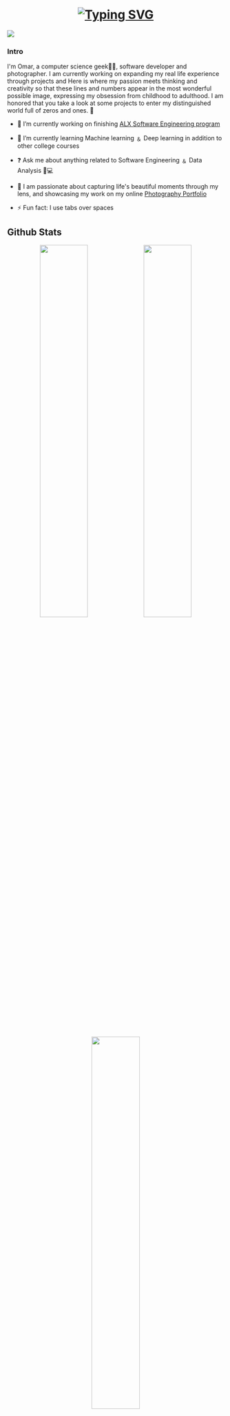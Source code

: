 # <div align="center"> <a href="https://git.io/typing-svg"><img src="https://readme-typing-svg.demolab.com?font=Fira+Co&size=30&pause=1000&color=F7F7F7&center=true&width=435&lines=%3C+Hello%2C+world!+%3E;I'm+Omar+Ahmed++;A+Software+Engineer...;A+Photographer;It's+Great+to+have+you+here+%F0%9F%96%A4'" alt="Typing SVG" /></a>
</div>  
  

<div align="left">

  
  <!--svg-->
<img src="https://github.com/CodeDroid999/CodeDroid999/blob/main/header_.png">
<!--svg-->

<br/>  

### Intro  
  
I'm Omar, a computer science geek👨‍💻, software developer and photographer. I am currently working on expanding my real life experience through projects and Here is where my passion meets thinking and creativity so that these lines and numbers appear in the most wonderful possible image, expressing my obsession from childhood to adulthood. I am honored that you take a look at some projects to enter my distinguished world full of zeros and ones. 🚀
  
  

- 🔭 I’m currently working on finishing [ALX Software Engineering program](https://www.alxafrica.com/software-engineering-2022)  
  

- 🌱 I’m currently learning Machine learning ﹠ Deep learning in addition to other college courses   
  

- ❓ Ask me about anything related to Software Engineering ﹠ Data Analysis 🔎💻 


- 📸 I am passionate about capturing life's beautiful moments through my lens, and showcasing my work on my online [Photography Portfolio](https://www.flipbookpdf.net/web/site/a79a01c50b226cbb9610db661f26da4bb10673ff202302.pdf.html#page/1) 


- ⚡ Fun fact: I use tabs over spaces  
  


## Github Stats  
<div align="center">
    <img width="47%" src="https://github-readme-streak-stats.herokuapp.com/?user=Omar-KAhmed&theme=dark&hide_border=true"/>
  
  <a href="https://github.com/anuraghazra/convoychat">
  <img src="https://github-readme-stats.vercel.app/api/top-langs/?username=Omar-KAhmed&layout=compact&theme=dark&langs_count=6&hide_border=true" width="47%"/>
<img width="47%" src="https://github-readme-stats.vercel.app/api?username=Omar-KAhmed&show_icons=true&theme=dark&hide_border=true">  

  </a>
</div> 
    
<!--Github Stats-->  
<br/>  

  
  <h1 align="left" style="color:yellow;margin-bottom: 20px;" >  Don't be a stranger, let's Connect  </h1>  <br/>  
   
<div align="center">
<a href="https://github.com/Omar-kAhmed" target="_blank">
<img src=https://img.shields.io/badge/github-%2324292e.svg?&style=for-the-badge&logo=github&logoColor=white alt=github style="margin-bottom: 5px;" />
</a>
<a href="https://twitter.com/@omark_ahmed7" target="_blank">
<img src=https://img.shields.io/badge/twitter-%2300acee.svg?&style=for-the-badge&logo=twitter&logoColor=white alt=twitter style="margin-bottom: 5px;" />
</a>
<a href="https://linkedin.com/in/omar-k-ahmed/" target="_blank">
<img src=https://img.shields.io/badge/linkedin-%231E77B5.svg?&style=for-the-badge&logo=linkedin&logoColor=white alt=linkedin style="margin-bottom: 5px;" />
</a>
<a href="https://www.facebook.com/miro.king.3367" target="_blank">
<img src=https://img.shields.io/badge/facebook-%232E87FB.svg?&style=for-the-badge&logo=facebook&logoColor=white alt=facebook style="margin-bottom: 5px;" />
</a>
<a href="https://instagram.com/iamomarkhaledd" target="_blank">
<img src=https://img.shields.io/badge/instagram-%23000000.svg?&style=for-the-badge&logo=instagram&logoColor=white alt=instagram style="margin-bottom: 5px;" />
</a>  
 <br/>  
<a href="https://www.behance.net/nodynet" target="_blank">
<img src=https://img.shields.io/badge/behance-%23191919.svg?&style=for-the-badge&logo=behance&logoColor=white alt=behance style="margin-bottom: 8px;" />
</a>
</div>  
  
## My Skill Set  
<div align="center"> <table><tr><td valign="top" width="50%">


<div align="center">  

### Frontend  
<div align="center">  
<a href="https://www.w3schools.com/css/" target="_blank"><img style="margin: 10px" src="https://profilinator.rishav.dev/skills-assets/css3-original-wordmark.svg" alt="CSS3" height="50" /></a>  
<a href="https://en.wikipedia.org/wiki/HTML5" target="_blank"><img style="margin: 10px" src="https://profilinator.rishav.dev/skills-assets/html5-original-wordmark.svg" alt="HTML5" height="50" /></a>  
</div>

</td><td valign="top" width="50%">


<div align="center">  

### Backend  
<div align="center">  
<a href="https://www.linux.org/" target="_blank"><img style="margin: 10px" src="https://profilinator.rishav.dev/skills-assets/linux-original.svg" alt="Linux" height="50" /></a>  
<a href="https://www.python.org/" target="_blank"><img style="margin: 10px" src="https://profilinator.rishav.dev/skills-assets/python-original.svg" alt="Python" height="50" /></a>  
<a href="https://github.com/" target="_blank"><img style="margin: 10px" src="https://profilinator.rishav.dev/skills-assets/git-scm-icon.svg" alt="Git" height="50" /></a>  
<a href="https://en.wikipedia.org/wiki/HTML5" target="_blank"><img style="margin: 10px" src="https://profilinator.rishav.dev/skills-assets/html5-original-wordmark.svg" alt="HTML5" height="50" /></a>  
<a href="https://www.cprogramming.com/" target="_blank"><img style="margin: 10px" src="https://profilinator.rishav.dev/skills-assets/c-original.svg" alt="C" height="50" /></a>  
<a href="https://www.cplusplus.com/" target="_blank"><img style="margin: 10px" src="https://profilinator.rishav.dev/skills-assets/cplusplus-original.svg" alt="C++" height="50" /></a>  
<a href="https://www.adobe.com/products/photoshop-lightroom.html" target="_blank"><img style="margin: 10px" src="https://profilinator.rishav.dev/skills-assets/lightroom.png" alt="Lightroom" height="50" /></a>  
</div>

</td></tr></table> 
   
  
 <p><h4>Hours spent coding this week: </h4>  

 
<a href="https://wakatime.com/@0fcf903a-2f84-4e82-a304-4e82a690a2a5"><img src="https://wakatime.com/badge/user/0fcf903a-2f84-4e82-a304-4e82a690a2a5.svg" alt="Total time coded since Feb 23 2023" /></a>
  
<div align="center">
<img src="https://komarev.com/ghpvc/?username=Omar-KAhmed&&style=flat-square" align="center" />
</div>  
   
<br />

## <div align="center">It is a great pleasure having You browsing my profile.
</div>  
  

